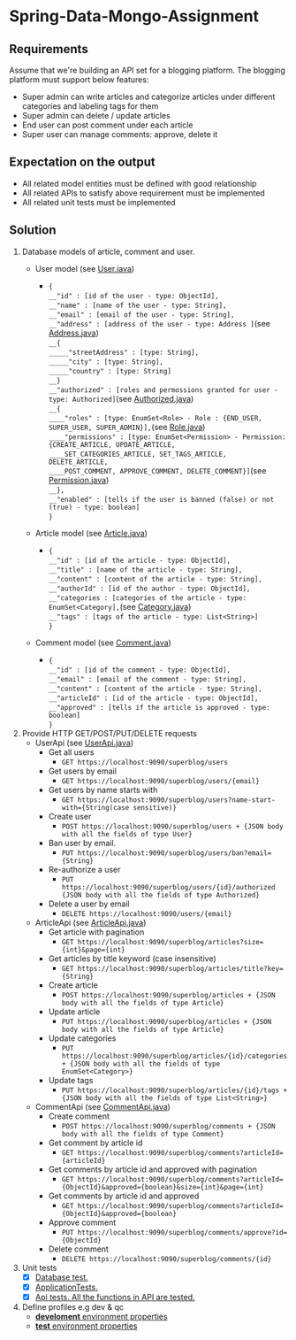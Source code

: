# Spring-Data-Mongo-Assignment
## Requirements
Assume that we're building an API set for a blogging platform. The blogging platform must support below features:

* Super admin can write articles and categorize articles under different categories and labeling tags for them
* Super admin can delete / update articles
* End user can post comment under each article
* Super user can manage comments: approve, delete it

## Expectation on the output
* All related model entities must be defined with good relationship
* All related APIs to satisfy above requirement must be implemented
* All related unit tests must be implemented

## Solution
1. Database models of article, comment and user.
   - User model (see [User.java](src/main/java/com/homework/superblog/model/User.java))
     - `{`<br/>
         `__"id" : [id of the user - type: ObjectId],`<br/>
         `__"name" : [name of the user - type: String],`<br/>
         `__"email" : [email of the user - type: String],`<br/>
         `__"address" : [address of the user - type: Address ]`(see [Address.java](src/main/java/com/homework/superblog/model/Address.java))<br/>
         `__{`<br/>
         `_____"streetAddress" : [type: String],`<br/>
         `_____"city" : [type: String],`<br/> 
         `_____"country" : [type: String]`<br/>
         `__}`<br/>
         `__"authorized" : [roles and permossions granted for user - type: Authorized]`(see [Authorized.java](src/main/java/com/homework/superblog/model/Authorized.java))<br/>
         `__{`<br/>
         `____"roles" : [type: EnumSet<Role> - Role : {END_USER, SUPER_USER, SUPER_ADMIN}],`(see [Role.java](src/main/java/com/homework/superblog/model/Role.java))<br/>
         `____"permissions" : [type: EnumSet<Permission> - Permission: {CREATE_ARTICLE, UPDATE_ARTICLE,`<br/>
         `____SET_CATEGORIES_ARTICLE, SET_TAGS_ARTICLE, DELETE_ARTICLE,`<br/>
         `____POST_COMMENT, APPROVE_COMMENT, DELETE_COMMENT}]`(see [Permission.java](src/main/java/com/homework/superblog/model/Permission.java))<br/>
         `__},`<br/>
         `__"enabled" : [tells if the user is banned (false) or not (true) - type: boolean]`<br/>
       `}`
       
    - Article model (see [Article.java](src/main/java/com/homework/superblog/model/Article.java))
      - `{`<br/>
        `__"id" : [id of the article - type: ObjectId],`<br/>
        `__"title" : [name of the article - type: String],`<br/>
        `__"content" : [content of the article - type: String],`<br/>
        `__"authorId" : [id of the author - type: ObjectId],`<br/>
        `__"categories : [categories of the article - type: EnumSet<Category],`(see [Category.java](src/main/java/com/homework/superblog/model/Category.java))<br/>
        `__"tags" : [tags of the article - type: List<String>]`<br/>
        `}`
        
    - Comment model (see [Comment.java](src/main/java/com/homework/superblog/model/Comment.java))
      - `{`<br/>
        `__"id" : [id of the comment - type: ObjectId],`<br/>
        `__"email" : [email of the comment - type: String],`<br/>
        `__"content" : [content of the article - type: String],`<br/>
        `__"articleId" : [id of the article - type: ObjectId],`<br/>
        `__"approved" : [tells if the article is approved - type: boolean]`<br/>
        `}`
 2. Provide HTTP GET/POST/PUT/DELETE requests
    - UserApi (see [UserApi.java](src/main/java/com/homework/superblog/api/UserApi.java))
      - Get all users
        - `GET https://localhost:9090/superblog/users`
      - Get users by email
        - `GET https://localhost:9090/superblog/users/{email}`
      - Get users by name starts with
        - `GET https://localhost:9090/superblog/users?name-start-with={String(case sensitive)}`
      - Create user
        - `POST https://localhost:9090/superblog/users + {JSON body with all the fields of type User}`
      - Ban user by email.
        - `PUT https://localhost:9090/superblog/users/ban?email={String}`
      - Re-authorize a user
        - `PUT https://localhost:9090/superblog/users/{id}/authorized {JSON body with all the fields of type Authorized}`
      - Delete a user by email
        - `DELETE https://localhost:9090/users/{email}`
    - ArticleApi (see [ArticleApi.java](src/main/java/com/homework/superblog/api/ArticleApi.java))
      - Get article with pagination
        - `GET https://localhost:9090/superblog/articles?size={int}&page={int}`
      - Get articles by title keyword (case insensitive)
        - `GET https://localhost:9090/superblog/articles/title?key={String}`
      - Create article
        - `POST https://localhost:9090/superblog/articles + {JSON body with all the fields of type Article}`
      - Update article
        - `PUT https://localhost:9090/superblog/articles + {JSON body with all the fields of type Article}`
      - Update categories
        - `PUT https://localhost:9090/superblog/articles/{id}/categories + {JSON body with all the fields of type EnumSet<Category>}`
      - Update tags
        - `PUT https://localhost:9090/superblog/articles/{id}/tags + {JSON body with all the fields of type List<String>}`
    - CommentApi (see [CommentApi.java](src/main/java/com/homework/superblog/api/CommentApi.java))
      - Create comment
        - `POST https://localhost:9090/superblog/comments + {JSON body with all the fields of type Comment}`
      - Get comment by article id
        - `GET https://localhost:9090/superblog/comments?articleId={articleId}`
      - Get comments by article id and approved with pagination
        - `GET https://localhost:9090/superblog/comments?articleId={ObjectId}&approved={boolean}&size={int}&page={int}`
      - Get comments by article id and approved
        - `GET https://localhost:9090/superblog/comments?articleId={ObjectId}&approved={boolean}`
      - Approve comment
        - `PUT https://localhost:9090/superblog/comments/approve?id={ObjectId}`
      - Delete comment
        - `DELETE https://localhost:9090/superblog/comments/{id}`
3. Unit tests
   - [x] [Database test.](src/test/java/com/homework/superblog/repository/DatabaseTest.java)
   - [x] [ApplicationTests.](src/test/java/com/homework/superblog/SuperblogApplicationTests.java)
   - [x] [Api tests. All the functions in API are tested.](src/test/java/com/homework/superblog/api)
4. Define profiles e.g dev & qc
   - [__develoment__ environment properties](src/main/resouces/application-dev.properties)
   - [__test__ environment properties](src/main/resouces/application-test.properties)
